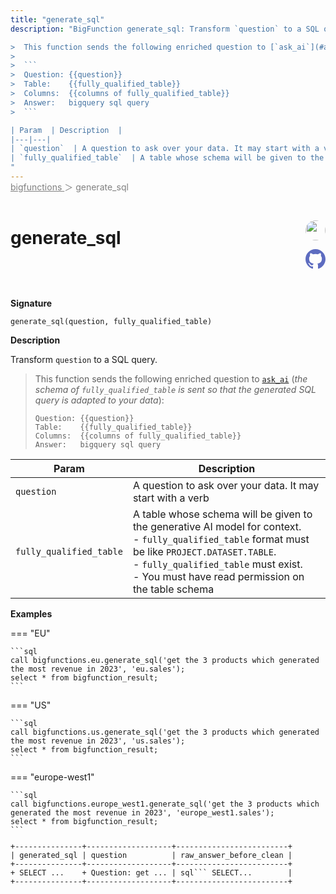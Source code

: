 ```yaml
---
title: "generate_sql"
description: "BigFunction generate_sql: Transform `question` to a SQL query.

>  This function sends the following enriched question to [`ask_ai`](#ask_ai) (*the schema of `fully_qualified_table` is sent so that the generated SQL query is adapted to your data*):
>
>  ```
>  Question: {{question}}
>  Table:    {{fully_qualified_table}}
>  Columns:  {{columns of fully_qualified_table}}
>  Answer:   bigquery sql query
>  ```

| Param  | Description  |
|---|---|
| `question`  | A question to ask over your data. It may start with a verb |
| `fully_qualified_table`  | A table whose schema will be given to the generative AI model for context.<br> - `fully_qualified_table` format must be like `PROJECT.DATASET.TABLE`.<br>  - `fully_qualified_table` must exist.<br>  - You must have read permission on the table schema  |
"
---
```


<span style="color: gray; position: relative; top: -1rem">
  <a href=".." style="color: gray">bigfunctions </a> ＞ generate_sql
</span>

# generate_sql


<div style="position: relative; top: -4rem; margin-bottom:  -2rem; text-align: right; z-index: 9999;">
  
  <a href="https://www.linkedin.com/in/paul-marcombes" title="Author: Paul Marcombes" target="_blank">
    <img src="https://lh3.googleusercontent.com/a-/ACB-R5RDf2yxcw1p_IYLCKmiUIScreatDdhG8B83om6Ohw=s260" width="32" style=" border-radius: 50% !important">
  </a>
  
  <a href="{REPO_URL}/tree/main/bigfunctions/generate_sql.yaml" title="Edit on GitHub" target="_blank"><svg xmlns="http://www.w3.org/2000/svg" width="32" height="32" viewBox="0 0 24 24"><path fill="#5d6cc0" d="M12 0c-6.626 0-12 5.373-12 12 0 5.302 3.438 9.8 8.207 11.387.599.111.793-.261.793-.577v-2.234c-3.338.726-4.033-1.416-4.033-1.416-.546-1.387-1.333-1.756-1.333-1.756-1.089-.745.083-.729.083-.729 1.205.084 1.839 1.237 1.839 1.237 1.07 1.834 2.807 1.304 3.492.997.107-.775.418-1.305.762-1.604-2.665-.305-5.467-1.334-5.467-5.931 0-1.311.469-2.381 1.236-3.221-.124-.303-.535-1.524.117-3.176 0 0 1.008-.322 3.301 1.23.957-.266 1.983-.399 3.003-.404 1.02.005 2.047.138 3.006.404 2.291-1.552 3.297-1.23 3.297-1.23.653 1.653.242 2.874.118 3.176.77.84 1.235 1.911 1.235 3.221 0 4.609-2.807 5.624-5.479 5.921.43.372.823 1.102.823 2.222v3.293c0 .319.192.694.801.576 4.765-1.589 8.199-6.086 8.199-11.386 0-6.627-5.373-12-12-12z"/></svg></a>
</div>



**Signature** 
```
generate_sql(question, fully_qualified_table)
```

**Description**

Transform `question` to a SQL query.

>  This function sends the following enriched question to [`ask_ai`](#ask_ai) (*the schema of `fully_qualified_table` is sent so that the generated SQL query is adapted to your data*):
>
>  ```
>  Question: {{question}}
>  Table:    {{fully_qualified_table}}
>  Columns:  {{columns of fully_qualified_table}}
>  Answer:   bigquery sql query
>  ```

| Param  | Description  |
|---|---|
| `question`  | A question to ask over your data. It may start with a verb |
| `fully_qualified_table`  | A table whose schema will be given to the generative AI model for context.<br> - `fully_qualified_table` format must be like `PROJECT.DATASET.TABLE`.<br>  - `fully_qualified_table` must exist.<br>  - You must have read permission on the table schema  |






**Examples**













=== "EU"

    ```sql
    call bigfunctions.eu.generate_sql('get the 3 products which generated the most revenue in 2023', 'eu.sales');
    select * from bigfunction_result;
    ```




=== "US"

    ```sql
    call bigfunctions.us.generate_sql('get the 3 products which generated the most revenue in 2023', 'us.sales');
    select * from bigfunction_result;
    ```




=== "europe-west1"

    ```sql
    call bigfunctions.europe_west1.generate_sql('get the 3 products which generated the most revenue in 2023', 'europe_west1.sales');
    select * from bigfunction_result;
    ```











<pre style="margin-top: -1rem;">
<code style="padding-top: 0px; padding-bottom: 0px;">
+---------------+-------------------+-------------------------+
| generated_sql | question          | raw_answer_before_clean |
+---------------+-------------------+-------------------------+
+ SELECT ...    + Question: get ... | sql``` SELECT...        |
+---------------+-------------------+-------------------------+

</code>
</pre>







